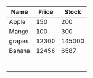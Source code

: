 | Name  | Price  |  Stock |
|---|---|---|
|Apple  | 150  | 200  | 
|Mango   | 100  |  300 | 
|grapes|   12300|   145000| 
|Banana   | 12456  |6587   |
|   |   |   |   |   |
|   |   |   |   |   |
|   |   |   |   |   |
|   |   |   |   |   |
|   |   |   |   |   |
|   |   |   |   |   |
|   |   |   |   |   |
